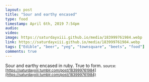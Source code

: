 ```yaml
---
layout: post
title: "Sour and earthy encased"
type: food
timestamp: April 6th, 2019 7:54pm
audio: 
video: 
image: https://saturdayxiii.github.io/media/183999761984.webp
link: https://saturdayxiii.github.io/media/183999761984.webp
tags: ["Edible", "beer", "yeg", "townsquare", "beets", "food"]
comments: true
---
```

Sour and earthy encased in ruby.  True to form.
<small>source: [https://saturdayxiii.tumblr.com/post/183999761984](https://saturdayxiii.tumblr.com/post/183999761984)</small>